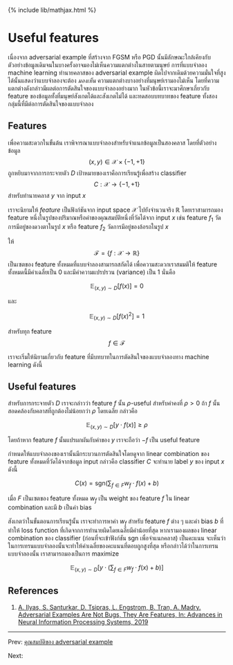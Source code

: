 {% include lib/mathjax.html %}
# Useful features

เนื่องจาก adversarial example ที่สร้างจาก FGSM หรือ PGD นั้นมีลักษณะใกล้เคียงกับตัวอย่างข้อมูลเดิมจนในบางครั้งอาจมองไม่เห็นความแตกต่างในสายตามนุษย์ การที่แบบจำลอง machine learning ทำนายคลาสของ adversarial example ผิดไปจากเดิมด้วยความมั่นใจที่สูงได้นั้นแสดงว่าแบบจำลองจะต้อง
_มองเห็น_ ความแตกต่างบางอย่างที่มนุษย์เรามองไม่เห็น โดยที่ความแตกต่างดังกล่าวมีผลต่อการตัดสินใจของแบบจำลองอย่างมาก ในหัวข้อนี้เราจะมาศึกษาเกี่ยวกับ feature
ของข้อมูลทั้งที่มนุษย์สังเกตได้และสังเกตไม่ได้ และทดสอบบทบาทของ feature
ทั้งสองกลุ่มนี้ที่มีต่อการตัดสินใจของแบบจำลอง

## Features
เพื่อความสะดวกในขั้นต้น เราพิจารณาแบบจำลองสำหรับจำแนกข้อมูลเป็นสองคลาส โดยที่ตัวอย่างข้อมูล
$$(x, y)\in \mathcal{X} \times\{-1, +1\}$$ ถูกหยิบมาจากการกระจายตัว $D$ เป้าหมายของเราคือการเรียนรู้เพื่อสร้าง
classifier $$C:\mathcal{X}\to\{-1, +1\}$$ สำหรับทำนายคลาส $y$ จาก input $x$

เราจะนิยามให้ _feature_ เป็นฟังก์ชันจาก input space $\mathcal{X}$ ไปยังจำนวนจริง $\mathbb{R}$
โดยเราสามารถมอง feature หนึ่งในรูปของปริมาณหรือค่าของคุณสมบัติหนึ่งที่วัดได้จาก input $x$ เช่น
feature $f_1$ วัดการมีอยู่ของดวงตาในรูป $x$ หรือ feature $f_2$ วัดการมีอยู่ของล้อรถในรูป $x$

ให้ $$\mathcal{F}=\{f:\mathcal{X}\to \mathbb{R}\}$$ เป็นเซตของ feature ทั้งหมดที่แบบจำลองสามารถสกัดได้ เพื่อความสะดวกเราสมมติให้ feature ทั้งหมดนี้มีค่าเฉลี่ยเป็น 0 และมีค่าความแปรปรวน (variance) เป็น 1
นั่นคือ

$$
\mathbb{E}_{(x,y)\sim D}[f(x)] = 0
$$  

และ

$$
\mathbb{E}_{(x,y)\sim D}[f(x)^2]=1
$$

สำหรับทุก feature $$f\in \mathcal{F}$$

เราจะเริ่มให้นิยามเกี่ยวกับ feature ที่มีบทบาทในการตัดสินใจของแบบจำลองทาง machine learning ดังนี้

## Useful features
สำหรับการกระจายตัว $D$ เราจะกล่าวว่า feature $f$ นั้น $\rho$-useful สำหรับค่าคงที่ $\rho>0$
ถ้า $f$ นั้นสอดคล้องกับคลาสที่ถูกต้องไม่น้อยกว่า $\rho$ โดยเฉลี่ย กล่าวคือ

$$
\mathbb{E}_{(x,y)\sim D}[y\cdot f(x)]\geq\rho
$$

โดยถ้าหาก feature $f$ นั้นแปรผกผันกับค่าของ $y$ เราจะถือว่า $-f$ เป็น useful feature

กำหนดให้แบบจำลองของเรานั้นมีกระบวนการตัดสินใจโดยดูจาก linear combination
ของ feature ทั้งหมดที่วัดได้จากข้อมูล input กล่าวคือ classifier $C$ จะทำนาย label $y$ ของ
input $x$ ดังนี้

$$
C(x) = \text{sgn}\left(\sum_{f\in F}w_f\cdot f(x) + b\right)
$$

เมื่อ $F$ เป็นเซตของ feature ทั้งหมด $w_f$ เป็น weight ของ feature $f$ ใน linear combination
และมี $b$ เป็นค่า bias

สังเกตว่าในขั้นตอนการเรียนรู้นั้น เราจะทำการหาค่า $w_f$ สำหรับ feature $f$ ต่าง ๆ และค่า bias $b$
ที่ทำให้ loss function ที่เกิดจากการทำนายผิดโดยเฉลี่ยมีค่าน้อยที่สุด หากเรามองผลของ linear combination ของ classifier (ก่อนที่จะเข้าฟังก์ชัน sgn เพื่อจำแนกคลาส) เป็นคะแนน จะเห็นว่าในการเทรนแบบจำลองนั้นจะทำให้ค่าเฉลี่ยของคะแนนที่ตอบถูกสูงที่สุด หรือกล่าวได้ว่าในการเทรนแบบจำลองนั้น
เราสามารถมองเป็นการ maximize

$$
\mathbb{E}_{(x,y)\sim D}[y\cdot \left(\sum_{f\in F}w_f\cdot f(x) + b\right)]
$$


## References

1. [A. Ilyas, S. Santurkar, D. Tsipras, L. Engstrom, B. Tran, A. Madry. Adversarial Examples Are Not Bugs, They Are Features, In: Advances in Neural Information Processing Systems, 2019](https://arxiv.org/abs/1905.02175)

---
Prev: [คุณสมบัติของ adversarial example](https://vacharapat.github.io/Adversarial-Machine-Learning/docs/feat1)

Next:
